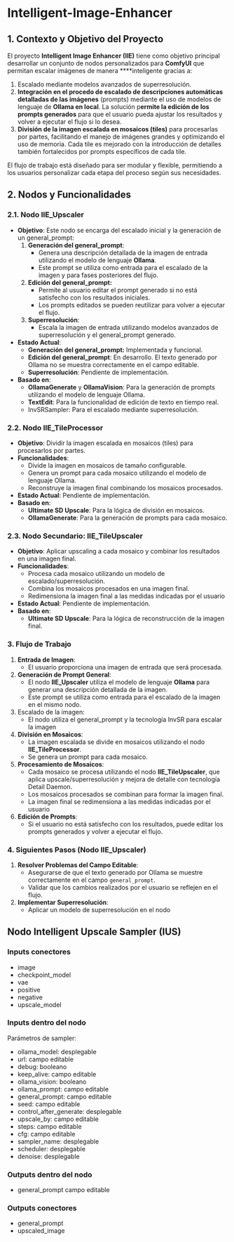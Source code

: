 # Intelligent-Image-Enhancer

## **1. Contexto y Objetivo del Proyecto**
El proyecto **Intelligent Image Enhancer (IIE)** tiene como objetivo principal desarrollar un conjunto de nodos personalizados para **ComfyUI** que permitan escalar imágenes de manera ****inteligente gracias a:
1. Escalado mediante modelos avanzados de superresolución.
2. **Integración en el procedo de escalado de descripciones automáticas detalladas de las imágenes** (prompts) mediante el uso de modelos de lenguaje de **Ollama en local**. La solución p**ermite la edición de los prompts generados** para que el usuario pueda ajustar los resultados y volver a ejecutar el flujo si lo desea.
3. **División de la imagen escalada en mosaicos (tiles)** para procesarlas por partes, facilitando el manejo de imágenes grandes y optimizando el uso de memoria. Cada tile es mejorado con la introducción de detalles también fortalecidos por prompts específicos de cada tile.

El flujo de trabajo está diseñado para ser modular y flexible, permitiendo a los usuarios personalizar cada etapa del proceso según sus necesidades.

## **2. Nodos y Funcionalidades**
### **2.1. Nodo IIE_Upscaler**
- **Objetivo**: Este nodo se encarga del escalado inicial y la generación de un general_prompt:
    1. **Generación del general_prompt**:
        - Genera una descripción detallada de la imagen de entrada utilizando el modelo de lenguaje **Ollama**.
        - Este prompt se utiliza como entrada para el escalado de la imagen y para fases posteriores del flujo.
    2. **Edición del general_prompt:**
        - Permite al usuario editar el prompt generado si no está satisfecho con los resultados iniciales.
        - Los prompts editados se pueden reutilizar para volver a ejecutar el flujo.
    3. **Superresolución**:
        - Escala la imagen de entrada utilizando modelos avanzados de superresolución y el general_prompt generado.
- **Estado Actual**:
    - **Generación del general_prompt:** Implementada y funcional.
    - **Edición del general_prompt**: En desarrollo. El texto generado por Ollama no se muestra correctamente en el campo editable.
    - **Superresolución**: Pendiente de implementación.
- **Basado en**:
    - **OllamaGenerate** y **OllamaVision**: Para la generación de prompts utilizando el modelo de lenguaje Ollama.
    - **TextEdit**: Para la funcionalidad de edición de texto en tiempo real.
    - InvSRSampler: Para el escalado mediante superresolución.

### **2.2. Nodo IIE_TileProcessor**
- **Objetivo**: Dividir la imagen escalada en mosaicos (tiles) para procesarlos por partes.
- **Funcionalidades**:
    - Divide la imagen en mosaicos de tamaño configurable.
    - Genera un prompt para cada mosaico utilizando el modelo de lenguaje Ollama.
    - Reconstruye la imagen final combinando los mosaicos procesados.
- **Estado Actual**: Pendiente de implementación.
- **Basado en**:
    - **Ultimate SD Upscale**: Para la lógica de división en mosaicos.
    - **OllamaGenerate**: Para la generación de prompts para cada mosaico.

### **2.3. Nodo Secundario: IIE_TileUpscaler**
- **Objetivo**: Aplicar upscaling a cada mosaico y combinar los resultados en una imagen final.
- **Funcionalidades**:
    - Procesa cada mosaico utilizando un modelo de escalado/superresolución.
    - Combina los mosaicos procesados en una imagen final.
    - Redimensiona la imagen final a las medidas indicadas por el usuario
- **Estado Actual**: Pendiente de implementación.
- **Basado en**:
    - **Ultimate SD Upscale**: Para la lógica de reconstrucción de la imagen final.

### **3. Flujo de Trabajo**
1. **Entrada de Imagen**:
    - El usuario proporciona una imagen de entrada que será procesada.
2. **Generación de Prompt General**:
    - El nodo **IIE_Upscaler** utiliza el modelo de lenguaje **Ollama** para generar una descripción detallada de la imagen.
    - Este prompt se utiliza como entrada para el escalado de la imagen en el mismo nodo.
3. Escalado de la imagen:
    - El nodo utiliza el general_prompt y la tecnología InvSR para escalar la imagen
4. **División en Mosaicos**:
    - La imagen escalada se divide en mosaicos utilizando el nodo **IIE_TileProcessor**.
    - Se genera un prompt para cada mosaico.
5. **Procesamiento de Mosaicos**:
    - Cada mosaico se procesa utilizando el nodo **IIE_TileUpscaler**, que aplica upscale/superresolución y mejora de detalle con tecnología Detail Daemon.
    - Los mosaicos procesados se combinan para formar la imagen final.
    - La imagen final se redimensiona a las medidas indicadas por el usuario
6. **Edición de Prompts**:
    - Si el usuario no está satisfecho con los resultados, puede editar los prompts generados y volver a ejecutar el flujo.

### **4. Siguientes Pasos (Nodo IIE_Upscaler)**
1. **Resolver Problemas del Campo Editable**:
    - Asegurarse de que el texto generado por Ollama se muestre correctamente en el campo `general_prompt`.
    - Validar que los cambios realizados por el usuario se reflejen en el flujo.
2. **Implementar Superresolución**:
    - Aplicar un modelo de superresolución en el nodo

## Nodo Intelligent Upscale Sampler (IUS)
### Inputs conectores
- image
- checkpoint_model
- vae
- positive
- negative
- upscale_model
### Inputs dentro del nodo
Parámetros de sampler:
- ollama_model: desplegable
- url: campo editable
- debug: booleano
- keep_alive: campo editable
- ollama_vision: booleano
- ollama_prompt: campo editable
- general_prompt: campo editable
- seed: campo editable
- control_after_generate: desplegable
- upscale_by: campo editable
- steps: campo editable
- cfg: campo editable
- sampler_name: desplegable
- scheduler: desplegable
- denoise: desplegable
### Outputs dentro del nodo
- general_prompt campo editable
### Outputs conectores
- general_prompt
- upscaled_image
